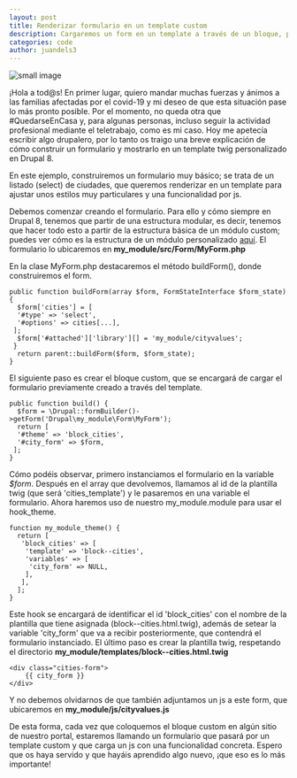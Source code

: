 ```yaml
---
layout: post
title: Renderizar formulario en un template custom
description: Cargaremos un form en un template a través de un bloque, para ajustar una estructura html y una funcionalidad por js
categories: code
author: juandels3
---
```


![small image]({{site.baseurl}}/images/drupal-twig.png)

¡Hola a tod@s! En primer lugar, quiero mandar muchas fuerzas y ánimos a las familias afectadas por el covid-19 y mi deseo de que esta situación pase lo más pronto posible. Por el momento, no queda otra que #QuedarseEnCasa y, para algunas personas, incluso seguir la actividad profesional mediante el teletrabajo, como es mi caso. Hoy me apetecía escribir algo drupalero, por lo tanto os traigo una breve explicación de cómo construir un formulario y mostrarlo en un template twig personalizado en Drupal 8.

En este ejemplo, construiremos un formulario muy básico; se trata de un listado (select) de ciudades, que queremos renderizar en un template para ajustar unos estilos muy particulares y una funcionalidad por js.

Debemos comenzar creando el formulario. Para ello y cómo siempre en Drupal 8, tenemos que partir de una estructura modular, es decir, tenemos que hacer todo esto a partir de la estructura básica de un módulo custom; puedes ver cómo es la estructura de un módulo personalizado [aquí](https://www.drupal.org/docs/8/creating-custom-modules/basic-structure).
El formulario lo ubicaremos en **my_module/src/Form/MyForm.php**

En la clase MyForm.php destacaremos el método buildForm(), donde construiremos el form.

    public function buildForm(array $form, FormStateInterface $form_state) {  
      $form['cities'] = [  
      '#type' => 'select',  
      '#options' => cities[...],  
     ];   
      $form['#attached']['library'][] = 'my_module/cityvalues';  
     }  
      return parent::buildForm($form, $form_state);  
    }

El siguiente paso es crear el bloque custom, que se encargará de cargar el formulario previamente creado a través del template.

    public function build() {  
      $form = \Drupal::formBuilder()->getForm('Drupal\my_module\Form\MyForm');  
      return [  
      '#theme' => 'block_cities',  
      '#city_form' => $form,  
     ];
    }

Cómo podéis observar, primero instanciamos el formulario en la variable *$form*. Después en el array que devolvemos, llamamos al id de la plantilla twig (que será 'cities_template') y le pasaremos en una variable el formulario.
Ahora haremos uso de nuestro my_module.module para usar el hook_theme.

    function my_module_theme() {  
      return [  
       'block_cities' => [  
        'template' => 'block--cities',  
        'variables' => [  
         'city_form' => NULL,  
        ],
       ],
      ];
    }

Este hook se encargará de identificar el id 'block_cities' con el nombre de la plantilla que tiene asignada (block--cities.html.twig), además de setear la variable 'city_form' que va a recibir posteriormente, que contendrá el formulario instanciado.
El último paso es crear la plantilla twig, respetando el directorio **my_module/templates/block--cities.html.twig**

    <div class="cities-form">  
        {{ city_form }}  
    </div>

Y no debemos olvidarnos de que también adjuntamos un js a este form, que ubicaremos en **my_module/js/cityvalues.js**


De esta forma, cada vez que coloquemos el bloque custom en algún sitio de nuestro portal, estaremos llamando un formulario que pasará por un template custom y que carga un js con una funcionalidad concreta. 
Espero que os haya servido y que hayáis aprendido algo nuevo, ¡que eso es lo más importante!